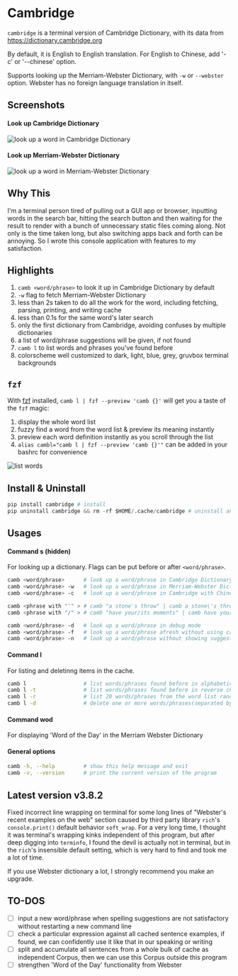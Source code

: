 # Cambridge

`cambridge` is a terminal version of Cambridge Dictionary, with its data from https://dictionary.cambridge.org

By default, it is English to English translation. For English to Chinese, add '-c' or '--chinese' option.

Supports looking up the Merriam-Webster Dictionary, with `-w` or `--webster` option. Webster has no foreign language translation in itself.

## Screenshots
#### Look up Cambridge Dictionary
![look up a word in Cambridge Dictionary](/screenshots/cambridge.png)

#### Look up Merriam-Webster Dictionary
![look up a word in Merriam-Webster Dictionary](/screenshots/webster.png)

## Why This
I'm a terminal person tired of pulling out a GUI app or browser, inputting words in the search bar, hitting the search button and then waiting for the result to render with a bunch of unnecessary static files coming along. Not only is the time taken long, but also switching apps back and forth can be annoying. So I wrote this console application with features to my satisfaction.

## Highlights
1. `camb <word/phrase>` to look it up in Cambridge Dictionary by default
2. `-w` flag to fetch Merriam-Webster Dictionary
3. less than 2s taken to do all the work for the word, including fetching, parsing, printing, and writing cache
4. less than 0.1s for the same word's later search
5. only the first dictionary from Cambridge, avoiding confuses by multiple dictionaries
6. a list of word/phrase suggestions will be given, if not found
7. `camb l` to list words and phrases you've found before
8. colorscheme well customized to dark, light, blue, grey, gruvbox terminal backgrounds

## `fzf`
With [fzf](https://github.com/junegunn/fzf) installed, `camb l | fzf --preview 'camb {}'` will get you a taste of the `fzf` magic:
1. display the whole word list
2. fuzzy find a word from the word list & preview its meaning instantly
3. preview each word definition instantly as you scroll through the list
4. `alias cambl="camb l | fzf --preview 'camb {}'"` can be added in your bashrc for convenience

![list words](/screenshots/fzf.png)

## Install & Uninstall
```python
pip install cambridge # install
pip uninstall cambridge && rm -rf $HOME/.cache/cambridge # uninstall and remove cache
```

## Usages
#### Command s (hidden)
For looking up a dictionary. Flags can be put before or after `<word/phrase>`.
```bash
camb <word/phrase>      # look up a word/phrase in Cambridge Dictionary
camb <word/phrase> -w   # look up a word/phrase in Merriam-Webster Dictionary
camb <word/phrase> -c   # look up a word/phrase in Cambridge with Chinese translation

camb <phrase with "'" > # camb "a stone's throw" | camb a stone\'s throw
camb <phrase with "/" > # camb "have your/its moments" | camb have your\/its moments

camb <word/phrase> -d   # look up a word/phrase in debug mode
camb <word/phrase> -f   # look up a word/phrase afresh without using cache
camb <word/phrase> -n   # look up a word/phrase without showing suggestions if not found
```

#### Command l
For listing and deletinng items in the cache.
```bash
camb l                  # list words/phrases found before in alphabetical order
camb l -t               # list words/phrases found before in reverse chronological order
camb l -r               # list 20 words/phrases from the word list randomly
camb l -d               # delete one or more words/phrases(separated by ", ") from the list
```

#### Command wod
For displaying 'Word of the Day' in the Merriam Webster Dictionary

#### General options
```bash
camb -h, --help         # show this help message and exit
camb -v, --version      # print the current version of the program
```

## Latest version v3.8.2
Fixed incorrect line wrapping on terminal for some long lines of "Webster's recent examples on the web" section caused by third party library `rich`'s `console.print()` default behavior `soft_wrap`. For a very long time, I thought it was terminal's wrapping kinks independent of this program, but after deep digging into `terminfo`, I found the devil is actually not in terminal, but in the `rich`'s insensible default setting, which is very hard to find and took me a lot of time.

If you use Webster dictionary a lot, I strongly recommend you make an upgrade.

## TO-DOS
* [ ] input a new word/phrase when spelling suggestions are not satisfactory without restarting a new command line
* [ ] check a particular expression against all cached sentence examples, if found, we can confidently use it like that in our speaking or writing
* [ ] split and accumulate all sentences from a whole bulk of cache as independent Corpus, then we can use this Corpus outside this program
* [ ] strengthen 'Word of the Day' functionality from Webster
